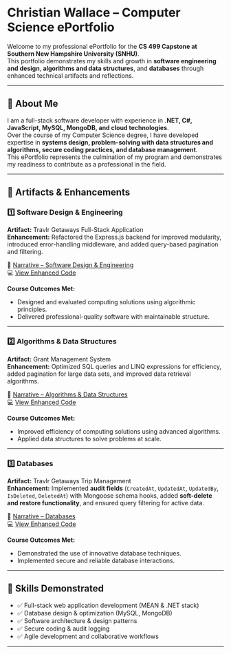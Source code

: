 # Christian Wallace – Computer Science ePortfolio

Welcome to my professional ePortfolio for the **CS 499 Capstone at Southern New Hampshire University (SNHU)**.  
This portfolio demonstrates my skills and growth in **software engineering and design**, **algorithms and data structures**, and **databases** through enhanced technical artifacts and reflections.

---

## 📌 About Me
I am a full-stack software developer with experience in **.NET, C#, JavaScript, MySQL, MongoDB, and cloud technologies**.  
Over the course of my Computer Science degree, I have developed expertise in **systems design, problem-solving with data structures and algorithms, secure coding practices, and database management**.  
This ePortfolio represents the culmination of my program and demonstrates my readiness to contribute as a professional in the field.

---

## 📂 Artifacts & Enhancements

### 1️⃣ Software Design & Engineering
**Artifact:** Travlr Getaways Full-Stack Application  
**Enhancement:** Refactored the Express.js backend for improved modularity, introduced error-handling middleware, and added query-based pagination and filtering.  

📄 [Narrative – Software Design & Engineering](Milestone_Two_Enhancement_Narrative_with_Screenshots.docx)  
💻 [View Enhanced Code](travel.js)  

**Course Outcomes Met:**  
- Designed and evaluated computing solutions using algorithmic principles.  
- Delivered professional-quality software with maintainable structure.  

---

### 2️⃣ Algorithms & Data Structures
**Artifact:** Grant Management System  
**Enhancement:** Optimized SQL queries and LINQ expressions for efficiency, added pagination for large data sets, and improved data retrieval algorithms.  

📄 [Narrative – Algorithms & Data Structures](Milestone_Four_Final_Enhancement_Narrative.docx)  
💻 [View Enhanced Code](config.js)  

**Course Outcomes Met:**  
- Improved efficiency of computing solutions using advanced algorithms.  
- Applied data structures to solve problems at scale.  

---

### 3️⃣ Databases
**Artifact:** Travlr Getaways Trip Management  
**Enhancement:** Implemented **audit fields** (`CreatedAt`, `UpdatedAt`, `UpdatedBy`, `IsDeleted`, `DeletedAt`) with Mongoose schema hooks, added **soft-delete and restore functionality**, and ensured query filtering for active data.  

📄 [Narrative – Databases](Milestone_Five_Database_Enhancement.docx)  
💻 [View Enhanced Code](audit.plugin.js)   

**Course Outcomes Met:**  
- Demonstrated the use of innovative database techniques.  
- Implemented secure and reliable database interactions.  

---


## 🚀 Skills Demonstrated
- ✅ Full-stack web application development (MEAN & .NET stack)  
- ✅ Database design & optimization (MySQL, MongoDB)  
- ✅ Software architecture & design patterns  
- ✅ Secure coding & audit logging  
- ✅ Agile development and collaborative workflows  

---
